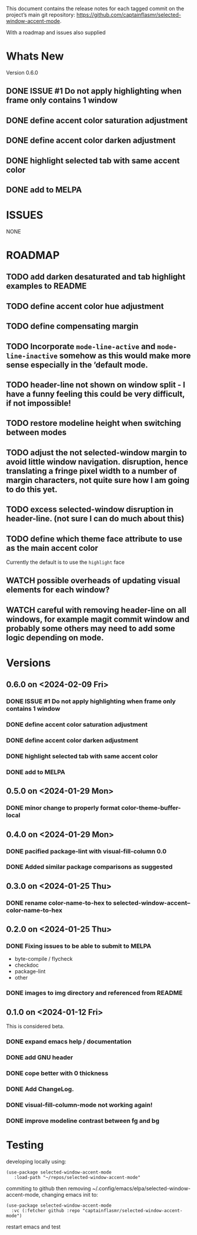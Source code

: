 This document contains the release notes for each tagged commit on the project&rsquo;s main git repository: <https://github.com/captainflasmr/selected-window-accent-mode>.

With a roadmap and issues also supplied


# Whats New

Version 0.6.0


## DONE ISSUE #1 Do not apply highlighting when frame only contains 1 window


## DONE define accent color saturation adjustment


## DONE define accent color darken adjustment


## DONE highlight selected tab with same accent color


## DONE add to MELPA


# ISSUES

NONE


# ROADMAP


## TODO add darken desaturated and tab highlight examples to README


## TODO define accent color hue adjustment


## TODO define compensating margin


## TODO Incorporate `mode-line-active` and `mode-line-inactive` somehow as this would make more sense especially in the &rsquo;default mode.


## TODO header-line not shown on window split - I have a funny feeling this could be very difficult, if not impossible!


## TODO restore modeline height when switching between modes


## TODO adjust the not selected-window margin to avoid little window navigation. disruption, hence translating a fringe pixel width to a number of margin characters, not quite sure how I am going to do this yet.


## TODO excess selected-window disruption in header-line. (not sure I can do much about this)


## TODO define which theme face attribute to use as the main accent color

Currently the default is to use the `highlight` face


## WATCH possible overheads of updating visual elements for each window?


## WATCH careful with removing header-line on all windows, for example magit commit window and probably some others may need to add some logic depending on mode.


# Versions


## 0.6.0 on <span class="timestamp-wrapper"><span class="timestamp">&lt;2024-02-09 Fri&gt;</span></span>


### DONE ISSUE #1 Do not apply highlighting when frame only contains 1 window


### DONE define accent color saturation adjustment


### DONE define accent color darken adjustment


### DONE highlight selected tab with same accent color


### DONE add to MELPA


## 0.5.0 on <span class="timestamp-wrapper"><span class="timestamp">&lt;2024-01-29 Mon&gt;</span></span>


### DONE minor change to properly format color-theme-buffer-local


## 0.4.0 on <span class="timestamp-wrapper"><span class="timestamp">&lt;2024-01-29 Mon&gt;</span></span>


### DONE pacified package-lint with visual-fill-column 0.0


### DONE Added similar package comparisons as suggested


## 0.3.0 on <span class="timestamp-wrapper"><span class="timestamp">&lt;2024-01-25 Thu&gt;</span></span>


### DONE rename color-name-to-hex to selected-window-accent&#x2013;color-name-to-hex


## 0.2.0 on <span class="timestamp-wrapper"><span class="timestamp">&lt;2024-01-25 Thu&gt;</span></span>


### DONE Fixing issues to be able to submit to MELPA

-   byte-compile / flycheck
-   checkdoc
-   package-lint
-   other


### DONE images to img directory and referenced from README


## 0.1.0 on <span class="timestamp-wrapper"><span class="timestamp">&lt;2024-01-12 Fri&gt;</span></span>

This is considered beta.


### DONE expand emacs help / documentation


### DONE add GNU header


### DONE cope better with 0 thickness


### DONE Add ChangeLog.


### DONE visual-fill-column-mode not working again!


### DONE improve modeline contrast between fg and bg


# Testing

developing locally using:

```elisp
(use-package selected-window-accent-mode
   :load-path "~/repos/selected-window-accent-mode"
```

commiting to github then removing ~/.config/emacs/elpa/selected-window-accent-mode, changing emacs init to:

```elisp
(use-package selected-window-accent-mode
  :vc (:fetcher github :repo "captainflasmr/selected-window-accent-mode")
```

restart emacs and test
